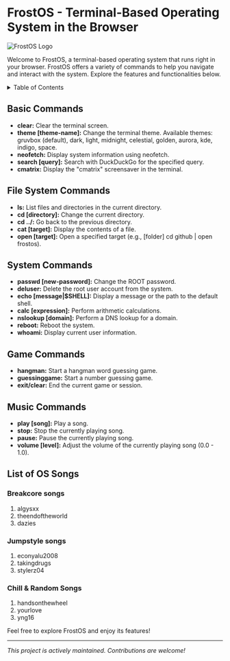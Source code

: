 # FrostOS - Terminal-Based Operating System in the Browser

![FrostOS Logo](assets/logo.png)

Welcome to FrostOS, a terminal-based operating system that runs right in your browser. FrostOS offers a variety of commands to help you navigate and interact with the system. Explore the features and functionalities below.

<details>
  <summary>Table of Contents</summary>

- [Basic Commands](#basic-commands)
- [File System Commands](#file-system-commands)
- [System Commands](#system-commands)
- [Game Commands](#game-commands)
- [Music Commands](#music-commands)
- [List of OS Songs](#list-of-os-songs)
</details>

## Basic Commands

- **clear:** Clear the terminal screen.
- **theme [theme-name]:** Change the terminal theme. Available themes: gruvbox (default), dark, light, midnight, celestial, golden, aurora, kde, indigo, space.
- **neofetch:** Display system information using neofetch.
- **search [query]:** Search with DuckDuckGo for the specified query.
- **cmatrix:** Display the "cmatrix" screensaver in the terminal.

## File System Commands

- **ls:** List files and directories in the current directory.
- **cd [directory]:** Change the current directory.
- **cd ../:** Go back to the previous directory.
- **cat [target]:** Display the contents of a file.
- **open [target]:** Open a specified target (e.g., [folder] cd github | open frostos).

## System Commands

- **passwd [new-password]:** Change the ROOT password.
- **deluser:** Delete the root user account from the system.
- **echo [message|$SHELL]:** Display a message or the path to the default shell.
- **calc [expression]:** Perform arithmetic calculations.
- **nslookup [domain]:** Perform a DNS lookup for a domain.
- **reboot:** Reboot the system.
- **whoami:** Display current user information.

## Game Commands

- **hangman:** Start a hangman word guessing game.
- **guessinggame:** Start a number guessing game.
- **exit/clear:** End the current game or session.

## Music Commands

- **play [song]:** Play a song.
- **stop:** Stop the currently playing song.
- **pause:** Pause the currently playing song.
- **volume [level]:** Adjust the volume of the currently playing song (0.0 - 1.0).

## List of OS Songs

### Breakcore songs
1. algysxx
2. theendoftheworld
3. dazies

### Jumpstyle songs
1. econyalu2008
2. takingdrugs
3. stylerz04

### Chill & Random Songs
1. handsonthewheel
2. yourlove
3. yng16

Feel free to explore FrostOS and enjoy its features!

---

*This project is actively maintained. Contributions are welcome!*
